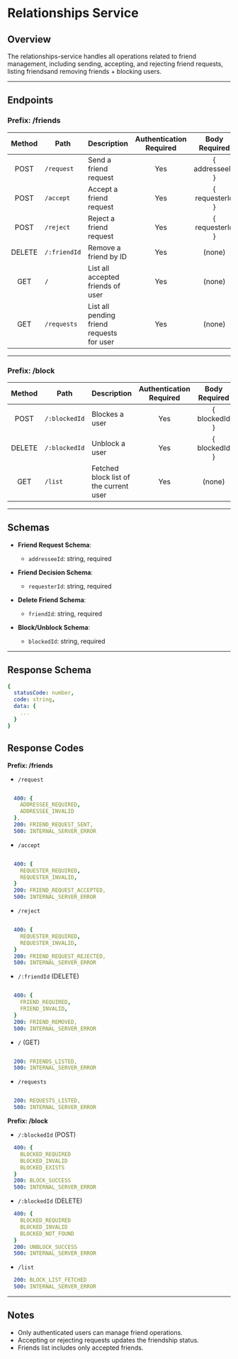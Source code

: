# Relationships Service

## Overview
The relationships-service handles all operations related to friend management, including sending, accepting, and rejecting friend requests, listing friendsand removing friends + blocking users.

---

## Endpoints
### Prefix: /friends

| Method | Path         | Description                                                           | Authentication Required  | Body Required    |  
| :----: | ------------ | --------------------------------------------------------------------- | :----------------------: | :--------------: |
| POST   | `/request`   | Send a friend request                                                 | Yes                      | { addresseeId }  |
| POST   | `/accept`    | Accept a friend request                                               | Yes                      | { requesterId }  |
| POST   | `/reject`    | Reject a friend request                                               | Yes                      | { requesterId }  |
| DELETE | `/:friendId` | Remove a friend by ID                                                 | Yes                      | (none)           |
| GET    | `/`          | List all accepted friends of user                                     | Yes                      | (none)           |
| GET    | `/requests`  | List all pending friend requests for user                             | Yes                      | (none)           |

---

### Prefix: /block

| Method | Path         | Description                                                           | Authentication Required  | Body Required    |  
| :----: | ------------ | --------------------------------------------------------------------- | :----------------------: | :--------------: |
| POST   | `/:blockedId`| Blockes a user                                                        | Yes                      | { blockedId }    |
| DELETE | `/:blockedId`| Unblock a user                                                        | Yes                      | { blockedId }    |
| GET    | `/list`      | Fetched block list of the current user                                | Yes                      | (none)           |

---

## Schemas

- **Friend Request Schema**:
  - `addresseeId`: string, required

- **Friend Decision Schema**:
  - `requesterId`: string, required

- **Delete Friend Schema**:
  - `friendId`: string, required

- **Block/Unblock Schema**:
  - `blockedId`: string, required
---

## Response Schema

```yaml
{
  statusCode: number,
  code: string,
  data: {
    ...
  }
}

```

## Response Codes

**Prefix: /friends**
- `/request`
```yaml

  400: {
    ADDRESSEE_REQUIRED,
    ADDRESSEE_INVALID
  },
  200: FRIEND_REQUEST_SENT,
  500: INTERNAL_SERVER_ERROR

```

- `/accept`
```yaml

  400: {
    REQUESTER_REQUIRED,
    REQUESTER_INVALID,
  }
  200: FRIEND_REQUEST_ACCEPTED,
  500: INTERNAL_SERVER_ERROR

```

- `/reject`
```yaml

  400: {
    REQUESTER_REQUIRED,
    REQUESTER_INVALID,
  }
  200: FRIEND_REQUEST_REJECTED,
  500: INTERNAL_SERVER_ERROR

```

- `/:friendId` (DELETE)
```yaml

  400: {
    FRIEND_REQUIRED,
    FRIEND_INVALID,
  }
  200: FRIEND_REMOVED,
  500: INTERNAL_SERVER_ERROR

```

- `/` (GET)
```yaml

  200: FRIENDS_LISTED,
  500: INTERNAL_SERVER_ERROR

```

- `/requests`
```yaml

  200: REQUESTS_LISTED,
  500: INTERNAL_SERVER_ERROR

```

**Prefix: /block**

- `/:blockedId` (POST)
```yaml
  400: {
    BLOCKED_REQUIRED
    BLOCKED_INVALID
    BLOCKED_EXISTS
  }
  200: BLOCK_SUCCESS
  500: INTERNAL_SERVER_ERROR
```

- `/:blockedId` (DELETE)
```yaml
  400: {
    BLOCKED_REQUIRED
    BLOCKED_INVALID
    BLOCKED_NOT_FOUND
  } 
  200: UNBLOCK_SUCCESS
  500: INTERNAL_SERVER_ERROR
```

- `/list`
```yaml
  200: BLOCK_LIST_FETCHED
  500: INTERNAL_SERVER_ERROR
```

---

## Notes
- Only authenticated users can manage friend operations.
- Accepting or rejecting requests updates the friendship status.
- Friends list includes only accepted friends.